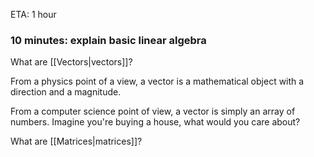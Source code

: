 ETA: 1 hour

### 10 minutes: explain basic linear algebra
What are [[Vectors|vectors]]?

From a physics point of a view, a vector is a mathematical object with a direction and a magnitude.

From a computer science point of view, a vector is simply an array of numbers. Imagine you're buying a house, what would you care about? 

What are [[Matrices|matrices]]?